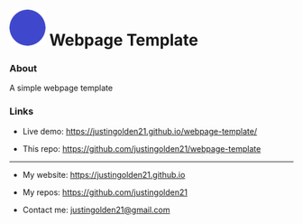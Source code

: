 # <img src="icon.png" width="64px"> Webpage Template

### About

A simple webpage template

### Links

- Live demo: https://justingolden21.github.io/webpage-template/

- This repo: https://github.com/justingolden21/webpage-template

<hr>

- My website: https://justingolden21.github.io

- My repos: https://github.com/justingolden21

- Contact me: justingolden21@gmail.com
